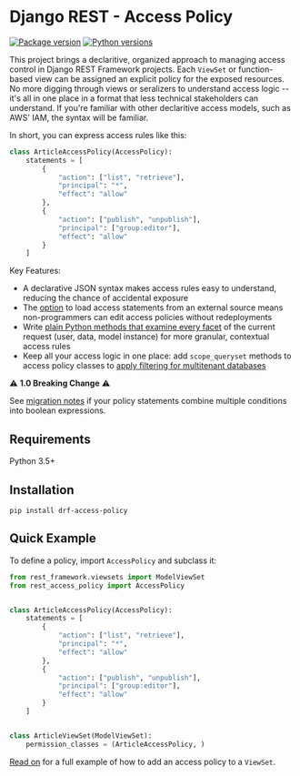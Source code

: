 # Django REST - Access Policy

[![Package version](https://badge.fury.io/py/drf-access-policy.svg)](https://pypi.python.org/pypi/drf-access-policy)
[![Python versions](https://img.shields.io/pypi/status/drf-access-policy.svg)](https://img.shields.io/pypi/status/drf-access-policy.svg/)

This project brings a declaritive, organized approach to managing access control in Django REST Framework projects. Each `ViewSet` or function-based view can be assigned an explicit policy for the exposed resources. No more digging through views or seralizers to understand access logic -- it's all in one place in a format that less technical stakeholders can understand. If you're familiar with other declaritive access models, such as AWS' IAM, the syntax will be familiar.

In short, you can express access rules like this:

```python
class ArticleAccessPolicy(AccessPolicy):
    statements = [
        {
            "action": ["list", "retrieve"],
            "principal": "*",
            "effect": "allow"
        },
        {
            "action": ["publish", "unpublish"],
            "principal": ["group:editor"],
            "effect": "allow"
        }
    ]
```

Key Features:

- A declarative JSON syntax makes access rules easy to understand, reducing the chance of accidental exposure
- The [option](loading_external_source.md) to load access statements from an external source means non-programmers can edit access policies without redeployments
- Write [plain Python methods that examine every facet](object_level_permissions.md) of the current request (user, data, model instance) for more granular, contextual access rules
- Keep all your access logic in one place: add `scope_queryset` methods to access policy classes to [apply filtering for multitenant databases](multi_tenacy.md)

:warning: **1.0 Breaking Change** :warning:

See [migration notes](/migration_notes.html) if your policy statements combine multiple conditions into boolean expressions.

## Requirements

Python 3.5+

## Installation

```
pip install drf-access-policy
```

## Quick Example

To define a policy, import `AccessPolicy` and subclass it:

```python
from rest_framework.viewsets import ModelViewSet
from rest_access_policy import AccessPolicy


class ArticleAccessPolicy(AccessPolicy):
    statements = [
        {
            "action": ["list", "retrieve"],
            "principal": "*",
            "effect": "allow"
        },
        {
            "action": ["publish", "unpublish"],
            "principal": ["group:editor"],
            "effect": "allow"
        }
    ]


class ArticleViewSet(ModelViewSet):
    permission_classes = (ArticleAccessPolicy, )
```

[Read on](usage/view_set_usage) for a full example of how to add an access policy to a `ViewSet`.
